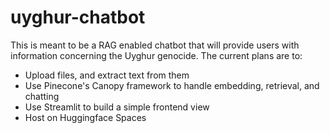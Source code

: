 # uyghur-chatbot

This is meant to be a RAG enabled chatbot that will provide users with information concerning the Uyghur genocide. 
The current plans are to:
- Upload files, and extract text from them
- Use Pinecone's Canopy framework to handle embedding, retrieval, and chatting
- Use Streamlit to build a simple frontend view
- Host on Huggingface Spaces 